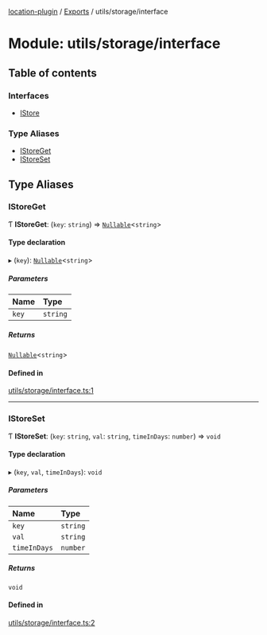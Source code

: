 [location-plugin](../README.md) / [Exports](../modules.md) / utils/storage/interface

# Module: utils/storage/interface

## Table of contents

### Interfaces

- [IStore](../interfaces/utils_storage_interface.IStore.md)

### Type Aliases

- [IStoreGet](utils_storage_interface.md#istoreget)
- [IStoreSet](utils_storage_interface.md#istoreset)

## Type Aliases

### IStoreGet

Ƭ **IStoreGet**: (`key`: `string`) => [`Nullable`](global.md#nullable)<`string`\>

#### Type declaration

▸ (`key`): [`Nullable`](global.md#nullable)<`string`\>

##### Parameters

| Name | Type |
| :------ | :------ |
| `key` | `string` |

##### Returns

[`Nullable`](global.md#nullable)<`string`\>

#### Defined in

[utils/storage/interface.ts:1](https://github.com/hitendrarao/location/blob/d401e71/src/utils/storage/interface.ts#L1)

___

### IStoreSet

Ƭ **IStoreSet**: (`key`: `string`, `val`: `string`, `timeInDays`: `number`) => `void`

#### Type declaration

▸ (`key`, `val`, `timeInDays`): `void`

##### Parameters

| Name | Type |
| :------ | :------ |
| `key` | `string` |
| `val` | `string` |
| `timeInDays` | `number` |

##### Returns

`void`

#### Defined in

[utils/storage/interface.ts:2](https://github.com/hitendrarao/location/blob/d401e71/src/utils/storage/interface.ts#L2)
